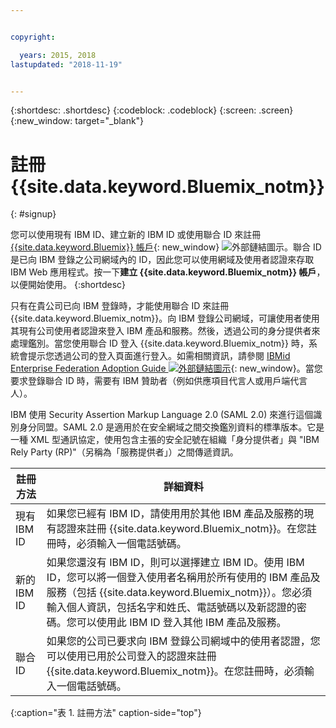 ```yaml
---


copyright:

  years: 2015, 2018
lastupdated: "2018-11-19"


---
```


{:shortdesc: .shortdesc}
{:codeblock: .codeblock}
{:screen: .screen}
{:new_window: target="_blank"}


# 註冊 {{site.data.keyword.Bluemix_notm}}
{: #signup}

您可以使用現有 IBM ID、建立新的 IBM ID 或使用聯合 ID 來註冊 [{{site.data.keyword.Bluemix}} 帳戶](https://cloud.ibm.com){: new_window} ![外部鏈結圖示](../icons/launch-glyph.svg "外部鏈結圖示")。聯合 ID 是已向 IBM 登錄之公司網域內的 ID，因此您可以使用網域及使用者認證來存取 IBM Web 應用程式。按一下**建立 {{site.data.keyword.Bluemix_notm}} 帳戶**，以便開始使用。
{:shortdesc}

只有在貴公司已向 IBM 登錄時，才能使用聯合 ID 來註冊 {{site.data.keyword.Bluemix_notm}}。向 IBM 登錄公司網域，可讓使用者使用其現有公司使用者認證來登入 IBM 產品和服務。然後，透過公司的身分提供者來處理鑑別。當您使用聯合 ID 登入 {{site.data.keyword.Bluemix_notm}} 時，系統會提示您透過公司的登入頁面進行登入。如需相關資訊，請參閱 [IBMid Enterprise Federation Adoption Guide ![外部鏈結圖示](../icons/launch-glyph.svg)](https://ibm.box.com/v/IBMid-Federation-Guide){: new_window}。當您要求登錄聯合 ID 時，需要有 IBM 贊助者（例如供應項目代言人或用戶端代言人）。

IBM 使用 Security Assertion Markup Language 2.0 (SAML 2.0) 來進行這個識別身分同盟。SAML 2.0 是適用於在安全網域之間交換鑑別資料的標準版本。它是一種 XML 型通訊協定，使用包含主張的安全記號在組織「身分提供者」與 "IBM Rely Party (RP)"（另稱為「服務提供者」）之間傳遞資訊。

|註冊方法|詳細資料|    
|-----------------|---------|
|現有 IBM ID|如果您已經有 IBM ID，請使用用於其他 IBM 產品及服務的現有認證來註冊 {{site.data.keyword.Bluemix_notm}}。在您註冊時，必須輸入一個電話號碼。|
|新的 IBM ID|如果您還沒有 IBM ID，則可以選擇建立 IBM ID。使用 IBM ID，您可以將一個登入使用者名稱用於所有使用的 IBM 產品及服務（包括 {{site.data.keyword.Bluemix_notm}}）。您必須輸入個人資訊，包括名字和姓氏、電話號碼以及新認證的密碼。您可以使用此 IBM ID 登入其他 IBM 產品及服務。|
|聯合 ID|如果您的公司已要求向 IBM 登錄公司網域中的使用者認證，您可以使用已用於公司登入的認證來註冊 {{site.data.keyword.Bluemix_notm}}。在您註冊時，必須輸入一個電話號碼。|
{:caption="表 1. 註冊方法" caption-side="top"}
